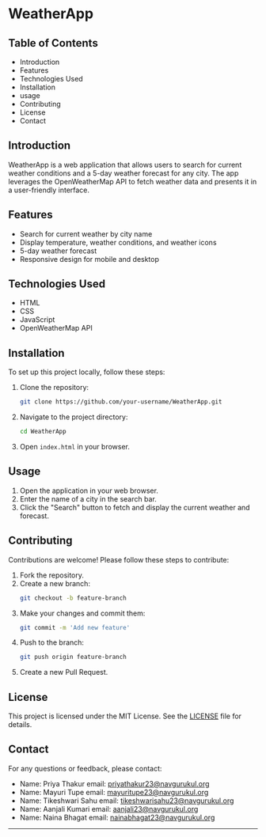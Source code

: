 # WeatherApp

## Table of Contents
- Introduction
- Features
- Technologies Used
- Installation
- usage
- Contributing
- License
- Contact

## Introduction
WeatherApp is a web application that allows users to search for current weather conditions and a 5-day weather forecast for any city. The app leverages the OpenWeatherMap API to fetch weather data and presents it in a user-friendly interface.

## Features
- Search for current weather by city name
- Display temperature, weather conditions, and weather icons
- 5-day weather forecast
- Responsive design for mobile and desktop

## Technologies Used
- HTML
- CSS
- JavaScript
- OpenWeatherMap API

## Installation
To set up this project locally, follow these steps:

1. Clone the repository:
    ```bash
    git clone https://github.com/your-username/WeatherApp.git
    ```
2. Navigate to the project directory:
    ```bash
    cd WeatherApp
    ```
3. Open `index.html` in your browser.

## Usage
1. Open the application in your web browser.
2. Enter the name of a city in the search bar.
3. Click the "Search" button to fetch and display the current weather and forecast.

## Contributing
Contributions are welcome! Please follow these steps to contribute:

1. Fork the repository.
2. Create a new branch:
    ```bash
    git checkout -b feature-branch
    ```
3. Make your changes and commit them:
    ```bash
    git commit -m 'Add new feature'
    ```
4. Push to the branch:
    ```bash
    git push origin feature-branch
    ```
5. Create a new Pull Request.

## License
This project is licensed under the MIT License. See the [LICENSE](LICENSE) file for details.

## Contact
For any questions or feedback, please contact:

- Name: Priya Thakur       email: priyathakur23@navgurukul.org
- Name: Mayuri Tupe        email: mayuritupe23@navgurukul.org
- Name: Tikeshwari Sahu    email: tikeshwarisahu23@navgurukul.org
- Name: Aanjali Kumari     email: aanjali23@navgurukul.org
- Name: Naina Bhagat       email: nainabhagat23@navgurukul.org

---
